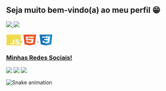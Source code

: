 


## Seja muito bem-vindo(a) ao meu perfil 😁

 <div>
   <a href="https://github.com/AmandaMeneghini">
   <img height="180em" src="https://github-readme-stats.vercel.app/api?username=AmandaMeneghini&show_icons=true&theme=dracula&include_all_commits=true&count_private=true"/>
   <img height="180em" src="https://github-readme-stats.vercel.app/api/top-langs/?username=AmandaMeneghini&layout=compact&langs_count=6&theme=dracula"/>

</div>
     
</div>
<div style="display: inline_block"><br>
  <img align="center" alt="Js" height="30" width="40" src="https://raw.githubusercontent.com/devicons/devicon/master/icons/javascript/javascript-plain.svg">
  <img align="center" alt="HTML" height="30" width="40" src="https://raw.githubusercontent.com/devicons/devicon/master/icons/html5/html5-original.svg">
  <img align="center" alt="CSS" height="30" width="40" src="https://raw.githubusercontent.com/devicons/devicon/master/icons/css3/css3-original.svg">
</div>
 
  ### Minhas Redes Sociais!
 
<div>
  <a href="https://instagram.com/mandameneghini" target="_blank"><img src="https://img.shields.io/badge/-Instagram-%23E4405F?style=for-the-badge&logo=instagram&logoColor=white" target="_blank"></a>
  <a href = "mailto:admcmarshmallow@gmail.com"><img src="https://img.shields.io/badge/-Gmail-%23333?style=for-the-badge&logo=gmail&logoColor=white" target="_blank"></a>
  <a href="/" target="_blank"><img src="https://img.shields.io/badge/-LinkedIn-%230077B5?style=for-the-badge&logo=linkedin&logoColor=white" target="_blank"></a> 
 
  ![Snake animation](https://github.com/AmandaMeneghini/AmandaMeneghini/blob/output/github-contribution-grid-snake.svg)

</div>
